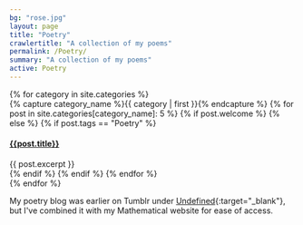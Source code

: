 ```yaml
---
bg: "rose.jpg"
layout: page
title: "Poetry"
crawlertitle: "A collection of my poems"
permalink: /Poetry/
summary: "A collection of my poems"
active: Poetry
---
```


<div id="archives">
{% for category in site.categories %}
  <div class="archive-group">
    {% capture category_name %}{{ category | first }}{% endcapture %}
    {% for post in site.categories[category_name]: 5 %}
   {% if post.welcome %} {% else %}
      {% if post.tags == "Poetry" %}
      <article class="index-page">
        <h4><a href="{{ site.baseurl }}{{ post.url }}">{{post.title}}</a></h4>
        {{ post.excerpt }}
      </article>
      {% endif %}
{% endif %}
    {% endfor %}
  </div>
{% endfor %}
</div>

My poetry blog was earlier on Tumblr under [Undefined](https://pictureofprinceparadox.tumblr.com/ "Blog"){:target="_blank"}, but I've combined it with my Mathematical website for ease of access.